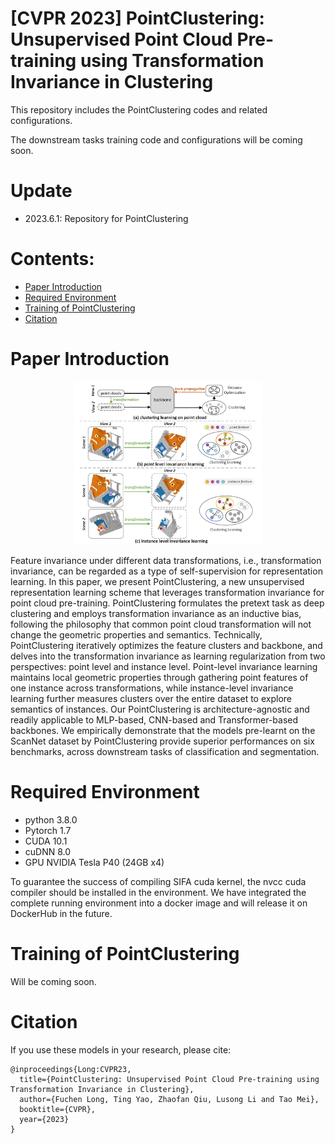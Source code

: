 # [CVPR 2023] PointClustering: Unsupervised Point Cloud Pre-training using Transformation Invariance in Clustering

This repository includes the PointClustering codes and related configurations. 

The downstream tasks training code and configurations will be coming soon.

# Update 
* 2023.6.1: Repository for PointClustering

# Contents:

* [Paper Introduction](#paper-introduction)
* [Required Environment](#required-environment)
* [Training of PointClustering](#training-of-pointclustering)
* [Citation](#citation)

# Paper Introduction
<div align=center>
<img src="./pic/point_clustering.jpg" width="300" alt="image"/>
</div>

Feature invariance under different data transformations, i.e., transformation invariance, can be regarded as a type of self-supervision for representation learning. In this paper, we present PointClustering, a new unsupervised representation learning scheme that leverages transformation invariance for point cloud pre-training. PointClustering formulates the pretext task as deep clustering and employs transformation invariance as an inductive bias, following the philosophy that common point cloud transformation will not change the geometric properties and semantics. Technically, PointClustering iteratively optimizes the feature clusters and backbone, and delves into the transformation invariance as learning regularization from two perspectives: point level and instance level. Point-level invariance learning maintains local geometric properties through gathering point features of one instance across transformations, while instance-level invariance learning further measures clusters over the entire dataset to explore semantics of instances. Our PointClustering is architecture-agnostic and readily applicable to MLP-based, CNN-based and Transformer-based backbones. We empirically demonstrate that the models pre-learnt on the ScanNet dataset by PointClustering provide superior performances on six benchmarks, across downstream tasks of classification and segmentation.

# Required Environment

- python 3.8.0
- Pytorch 1.7
- CUDA 10.1
- cuDNN 8.0
- GPU NVIDIA Tesla P40 (24GB x4)

To guarantee the success of compiling SIFA cuda kernel, the nvcc cuda compiler should be installed in the environment. We have integrated the complete running environment into a docker image and will release it on DockerHub in the future.


# Training of PointClustering

Will be coming soon.


# Citation

If you use these models in your research, please cite:

    @inproceedings{Long:CVPR23,
      title={PointClustering: Unsupervised Point Cloud Pre-training using Transformation Invariance in Clustering},
      author={Fuchen Long, Ting Yao, Zhaofan Qiu, Lusong Li and Tao Mei},
      booktitle={CVPR},
      year={2023}
    }